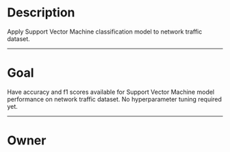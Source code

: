 # Description

Apply Support Vector Machine classification model to network traffic dataset.

---

# Goal

Have accuracy and f1 scores available for Support Vector Machine model performance
on network traffic dataset.  No hyperparameter tuning required yet.

---

# Owner
